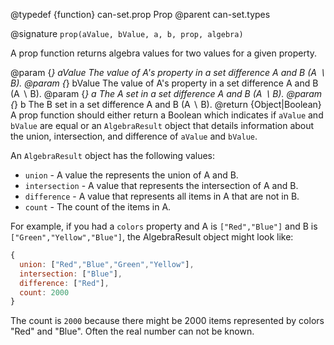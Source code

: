@typedef {function} can-set.prop Prop
@parent can-set.types


@signature `prop(aValue, bValue, a, b, prop, algebra)`

A prop function returns algebra values for two values for a given property.

  @param {*} aValue The value of A's property in a set difference A and B (A ∖ B).
  @param {*} bValue The value of A's property in a set difference A and B (A ∖ B).
  @param {*} a The A set in a set difference A and B (A ∖ B).
  @param {*} b The B set in a set difference A and B (A ∖ B).
  @return {Object|Boolean} A prop function should either return a Boolean which indicates if `aValue` and `bValue` are
  equal or an `AlgebraResult` object that details information about the union, intersection, and difference of `aValue` and `bValue`.

  An `AlgebraResult` object has the following values:

  - `union` - A value the represents the union of A and B.
  - `intersection` - A value that represents the intersection of A and B.
  - `difference` - A value that represents all items in A that are not in B.
  - `count` - The count of the items in A.

  For example, if you had a `colors` property and A is `["Red","Blue"]` and B is `["Green","Yellow","Blue"]`, the
  AlgebraResult object might look like:

  ```javascript
  {
    union: ["Red","Blue","Green","Yellow"],
    intersection: ["Blue"],
    difference: ["Red"],
    count: 2000
  }
  ```

  The count is `2000` because there might be 2000 items represented by colors "Red" and "Blue".  Often
  the real number can not be known.
